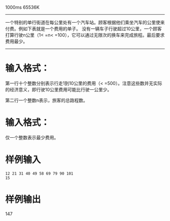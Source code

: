  1000ms  65536K
*****************
一个特别的单行街道在每公里处有一个汽车站。顾客根据他们乘坐汽车的公里使来付费。例如下表就是一个费用的单子。   没有一辆车子行驶超过10公里，一个顾客打算行驶n公里（1< =n< =100），它可以通过无限次的换车来完成旅程。最后要求费用最少。

*************
# **输入格式：**

第一行十个整数分别表示行走1到10公里的费用（< =500）。注意这些数并无实际的经济意义，即行驶10公里费用可能比行驶一公里少。

第二行一个整数n表示，旅客的总路程数。

# **输入格式：**

仅一个整数表示最少费用。

# **样例输入**
```
12 21 31 40 49 58 69 79 90 101
15
```
# **样例输出**

147